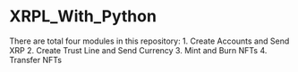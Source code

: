 # XRPL_With_Python
There are total four modules in this repository:  1. Create Accounts and Send XRP  2. Create Trust Line and Send Currency  3. Mint and Burn NFTs  4. Transfer NFTs
